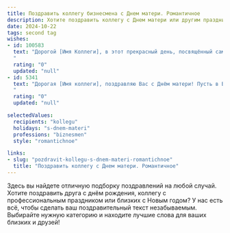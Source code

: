 ```yaml
---
title: Поздравить коллегу бизнесмена с Днем матери. Романтичное
description: Хотите поздравить коллегу с Днем матери или другим праздником? Наш ИИ создаст незабываемое поздравление, а вы обязательно выделитесь среди других.  
date: 2024-10-22
tags: second tag
wishes:
- id: 100583
  text: "Дорогой [Имя Коллеги], в этот прекрасный день, посвящённый самым нежным и любящим сердцам – мамам, хочу от всей души поздравить тебя! Пусть твоя мама всегда чувствует твою любовь и заботу, пусть её жизнь будет наполнена счастьем,  теплотой и нежностью.  Пусть  твоя  искренность и  успехи в бизнесе  станут лучшим подарком для неё, ведь  за твоим  успехом  стоит  её  бесконечная  любовь и вера в тебя.  Пусть её сердце всегда будет спокойно и радостно! С Днём матери!
  "
  rating: "0"
  updated: "null"
- id: 5341
  text: "Дорогая [Имя коллеги], поздравляю Вас с Днём матери! Пусть в Вашем доме всегда царит атмосфера любви и тепла, а Ваши глаза сияют счастьем, подобно тому, как блестят драгоценные камни под лучами солнца. Желаю Вам неиссякаемой энергии, вдохновения и душевной гармонии.
  "
  rating: "0"
  updated: "null"

selectedValues:
  recipients: "kollegu"
  holidays: "s-dnem-materi"
  professions: "biznesmen"
  style: "romantichnoe"

links:
- slug: "pozdravit-kollegu-s-dnem-materi-romantichnoe"
  title: "Поздравить коллегу с Днем матери. Романтичное"
---
```


Здесь вы найдете отличную подборку поздравлений на любой случай.
Хотите поздравить друга с днём рождения, коллегу с профессиональным праздником или близких с Новым годом? У нас есть всё, чтобы сделать ваш поздравительный текст незабываемым. Выбирайте нужную категорию и находите лучшие слова для ваших близких и друзей!
